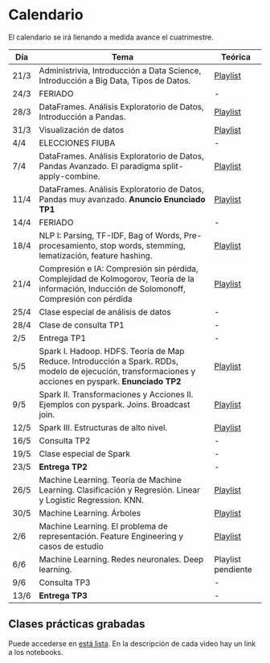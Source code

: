 # Calendario

El calendario se irá llenando a medida avance el cuatrimestre.

| Día | Tema | Teórica |
|-----|------|---------|
|  21/3   |   Administrivia, Introducción a Data Science, Introducción a Big Data, Tipos de Datos.   |    [Playlist](https://www.youtube.com/playlist?list=PLeo_qKwGPZYevnuxYBfrvQ32zJJE2--Y4)     |
|  24/3   |  FERIADO |   -  |
|  28/3   |   DataFrames. Análisis Exploratorio de Datos, Introducción a Pandas.   |    [Playlist](https://www.youtube.com/playlist?list=PLeo_qKwGPZYcRxxR-GNmBcLbujTieWpQQ)     |
|  31/3   |   Visualización de datos   |    [Playlist](https://www.youtube.com/playlist?list=PLeo_qKwGPZYf-OzcYqlPIJdU1AHQYb3Ga)     |
|  4/4   |   ELECCIONES FIUBA   |    -     |
|  7/4   |   DataFrames. Análisis Exploratorio de Datos, Pandas Avanzado. El paradigma split-apply-combine.   |    [Playlist](https://www.youtube.com/playlist?list=PLeo_qKwGPZYf9d23qU6_t6hl7ufyfclyW)     |
|  11/4   |   DataFrames. Análisis Exploratorio de Datos, Pandas muy avanzado. **Anuncio Enunciado TP1**   |    [Playlist](https://www.youtube.com/playlist?list=PLeo_qKwGPZYeu0ToyqSvq4fmUBrmRTkCp)     |
|  14/4   |   FERIADO   |    -     |
|  18/4   |   NLP I: Parsing, TF-IDF, Bag of Words, Pre-procesamiento, stop words, stemming, lematización, feature hashing.   |    [Playlist](https://www.youtube.com/playlist?list=PLeo_qKwGPZYfkL8tu3Mg3_5xb1UYGvjWH)     |
|  21/4   |   Compresión e IA: Compresión sin pérdida, Complejidad de Kolmogorov, Teoría de la información, Inducción de Solomonoff, Compresión con pérdida   |    [Playlist](https://www.youtube.com/playlist?list=PLeo_qKwGPZYfKGWLlVG8J86OzRgJ8NLcJ)     |
|  25/4   |   Clase especial de análisis de datos   |  -   |
|  28/4   |   Clase de consulta TP1  |  -   |
|  2/5   |   Entrega TP1  |  -   |
|  5/5   |   Spark I. Hadoop. HDFS. Teoría de Map Reduce. Introducción a Spark. RDDs, modelo de ejecución, transformaciones y acciones en pyspark. **Enunciado TP2**   |    [Playlist](https://www.youtube.com/playlist?list=PLeo_qKwGPZYck1nRMGJFeWIN2W5IrxoLO)     |
|  9/5   |   Spark II. Transformaciones y Acciones II. Ejemplos con pyspark. Joins. Broadcast join.   |    [Playlist](https://www.youtube.com/playlist?list=PLeo_qKwGPZYeu_JRN8eQgzJUfaXUrhsk2)     |
|  12/5   |   Spark III. Estructuras de alto nivel.   |    [Playlist](https://www.youtube.com/playlist?list=PLeo_qKwGPZYfTqNkt7zS8fAqf3-_IQlkd)     |
|  16/5   |  Consulta TP2   |    -     |
|  19/5   |   Clase especial de Spark  |    -     |
|  23/5   |   **Entrega TP2**  |    -     |
|  26/5   |   Machine Learning. Teoría de Machine Learning. Clasificación y Regresión. Linear y Logistic Regression. KNN.  |    [Playlist](https://www.youtube.com/playlist?list=PLeo_qKwGPZYesnp_BG0RejQCfHnlthj-5)     |
|  30/5   |   Machine Learning. Árboles  |    [Playlist](https://www.youtube.com/playlist?list=PLeo_qKwGPZYeJQb-M1nE_cnj43uOKZtf2)     |
|  2/6   |   Machine Learning. El problema de representación. Feature Engineering y casos de estudio  |    [Playlist](https://www.youtube.com/playlist?list=PLeo_qKwGPZYf9JstrrlXBf_SSg66aEJQk)     |
|  6/6   |   Machine Learning. Redes neuronales. Deep learning.  |    Playlist pendiente     |
|  9/6   |   Consulta TP3  |   -    |
|  13/6   |   **Entrega TP3**  |   -    |


## Clases prácticas grabadas

Puede accederse en [está lista](https://www.youtube.com/playlist?list=PLeo_qKwGPZYeB9qae9WrNIfwD-0cPTeoq). En la descripción de cada video hay un link a los notebooks.
